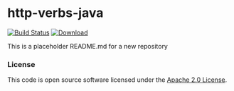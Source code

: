 
# http-verbs-java

[![Build Status](https://travis-ci.org/hmrc/http-verbs-java.svg?branch=master)](https://travis-ci.org/hmrc/http-verbs-java) [ ![Download](https://api.bintray.com/packages/hmrc/releases/http-verbs-java/images/download.svg) ](https://bintray.com/hmrc/releases/http-verbs-java/_latestVersion)

This is a placeholder README.md for a new repository

### License

This code is open source software licensed under the [Apache 2.0 License]("http://www.apache.org/licenses/LICENSE-2.0.html").
    